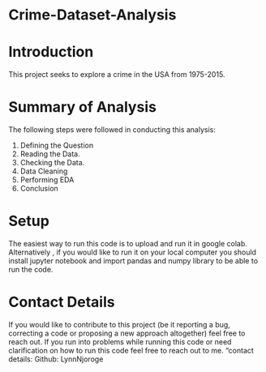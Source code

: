 # Crime-Dataset-Analysis

# Introduction

This project seeks to explore a crime in the USA from 1975-2015.

# Summary of Analysis

The following steps were  followed in conducting this analysis:

1. Defining the Question
2. Reading the Data.
3. Checking the Data.
4. Data Cleaning 
5. Performing EDA
6. Conclusion

# Setup
 
The easiest way to run this code is to upload and run it in google colab. Alternatively , if you would like to run it on your local computer you should install jupyter notebook and import pandas and numpy library to be able to run the code.

# Contact Details

If you would like to contribute to this project (be it reporting a bug, correcting a code or proposing a new approach altogether) feel free to reach out. If you run into problems while running this code or need clarification on how to run this code feel free to reach out to me. “contact details: Github: LynnNjoroge
